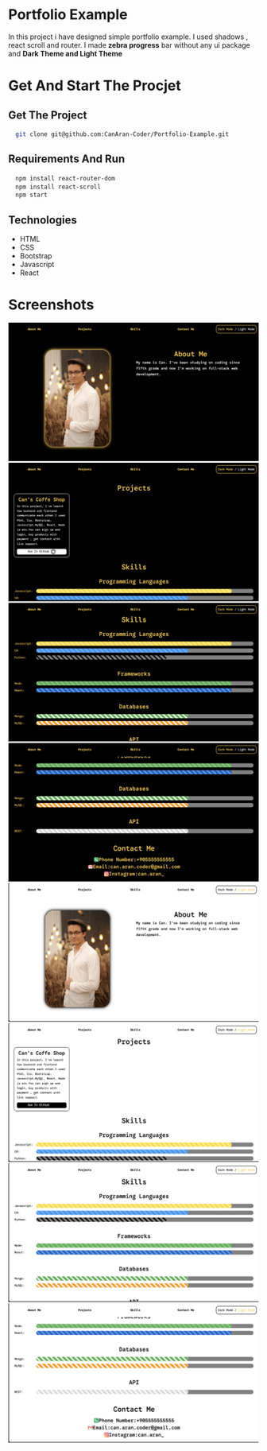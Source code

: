 # Portfolio Example

In this project i have designed simple portfolio example.
I used shadows , react scroll and router.
I made **zebra progress** bar without any ui package and **Dark Theme and Light Theme**

# Get And Start The Procjet

## Get The Project

```bash
  git clone git@github.com:CanAran-Coder/Portfolio-Example.git
```

## Requirements And Run

```bash
  npm install react-router-dom
  npm install react-scroll
  npm start
```


## Technologies

- HTML
- CSS
- Bootstrap
- Javascript
- React

# Screenshots
![SS1](public/images/githubImages/SS1.png)
![SS2](public/images/githubImages/SS2.png)
![SS3](public/images/githubImages/SS3.png)
![SS4](public/images/githubImages/SS4.png)
![SS5](public/images/githubImages/SS5.png)
![SS6](public/images/githubImages/SS6.png)
![SS7](public/images/githubImages/SS7.png)
![SS8](public/images/githubImages/SS8.png)
